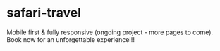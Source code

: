 # safari-travel
Mobile first & fully responsive (ongoing project - more pages to come). Book now for an unforgettable experience!!! 
